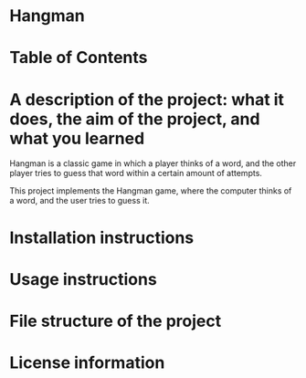 # Hangman

# Table of Contents


# A description of the project: what it does, the aim of the project, and what you learned

Hangman is a classic game in which a player thinks of a word, and the other player tries to guess that word within a certain amount of attempts.

This project implements the Hangman game, where the computer thinks of a word, and the user tries to guess it. 


# Installation instructions

# Usage instructions

# File structure of the project

# License information
